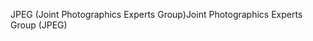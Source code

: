 <span data-ttu-id="509ee-101">JPEG (Joint Photographics Experts Group)</span><span class="sxs-lookup"><span data-stu-id="509ee-101">Joint Photographics Experts Group (JPEG)</span></span>
